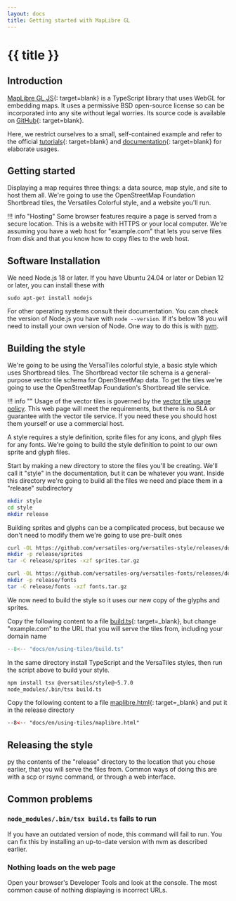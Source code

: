 ```yaml
---
layout: docs
title: Getting started with MapLibre GL
---
```


# {{ title }}

## Introduction

[MapLibre GL JS](https://maplibre.org/maplibre-gl-js/docs/){: target=blank} is a TypeScript library that uses WebGL for embedding maps. It uses a permissive BSD open-source license so can be incorporated into any site without legal worries. Its source code is available on [GitHub](https://github.com/maplibre/maplibre-gl-js/){: target=blank}.

Here, we restrict ourselves to a small, self-contained example and refer to the official [tutorials](https://maplibre.org/maplibre-gl-js/docs/examples/){: target=blank} and [documentation](https://maplibre.org/maplibre-gl-js/docs/API/){: target=blank} for elaborate usages.

## Getting started

Displaying a map requires three things: a data source, map style, and site to host them all. We're going to use the OpenStreetMap Foundation Shortbread tiles, the Versatiles Colorful style, and a website you'll run.

!!! info "Hosting"
    Some browser features require a page is served from a secure location. This is a website with HTTPS or your local computer. We're assuming you have a web host for "example.com" that lets you serve files from disk and that you know how to copy files to the web host.

## Software Installation

We need Node.js 18 or later. If you have Ubuntu 24.04 or later or Debian 12 or later, you can install these with

```
sudo apt-get install nodejs
```

For other operating systems consult their documentation. You can check the version of Node.js you have with `node --version`. If it's below 18 you will need to install your own version of Node. One way to do this is with [nvm](https://github.com/nvm-sh/nvm).

## Building the style

We're going to be using the VersaTiles colorful style, a basic style which uses Shortbread tiles. The Shortbread vector tile schema is a general-purpose vector tile schema for OpenStreetMap data. To get the tiles we're going to use the OpenStreetMap Foundation's Shortbread tile service. 

!!! info ""
    Usage of the vector tiles is governed by the [vector tile usage policy](https://operations.osmfoundation.org/policies/vector/). This web page will meet the requirements, but there is no SLA or guarantee with the vector tile service. If you need these you should host them yourself or use a commercial host.

A style requires a style definition, sprite files for any icons, and glyph files for any fonts. We're going to build the style definition to point to our own sprite and glyph files.

Start by making a new directory to store the files you'll be creating. We'll call it "style" in the documentation, but it can be whatever you want. Inside this directory we're going to build all the files we need and place them in a "release" subdirectory

```sh
mkdir style
cd style
mkdir release
```

Building sprites and glyphs can be a complicated process, but because we don't need to modify them we're going to use pre-built ones

```sh
curl -OL https://github.com/versatiles-org/versatiles-style/releases/download/v5.7.0/sprites.tar.gz
mkdir -p release/sprites
tar -C release/sprites -xzf sprites.tar.gz 

curl -OL https://github.com/versatiles-org/versatiles-fonts/releases/download/v2.0.0/fonts.tar.gz
mkdir -p release/fonts
tar -C release/fonts -xzf fonts.tar.gz
```

We now need to build the style so it uses our new copy of the glyphs and sprites.

Copy the following content to a file [build.ts](build.ts){: target=_blank}, but change "example.com" to the URL that you will serve the tiles from, including your domain name

```ts title="build.ts"
--8<-- "docs/en/using-tiles/build.ts"
```

In the same directory install TypeScript and the VersaTiles styles, then run the script above to build your style.
```sh
npm install tsx @versatiles/style@~5.7.0
node_modules/.bin/tsx build.ts
```

Copy the following content to a file [maplibre.html](maplibre.html){: target=_blank} and put it in the release directory

```html title="maplibre.html"
--8<-- "docs/en/using-tiles/maplibre.html"
```

## Releasing the style

py the contents of the "release" directory to the location that you chose earlier, that you will serve the files from. Common ways of doing this are with a scp or rsync command, or through a web interface.

## Common problems

### `node_modules/.bin/tsx build.ts` fails to run

If you have an outdated version of node, this command will fail to run. You can fix this by installing an up-to-date version with nvm as described earlier.

### Nothing loads on the web page

Open your browser's Developer Tools and look at the console. The most common cause of nothing displaying is incorrect URLs.
